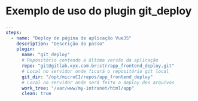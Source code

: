 [//]: <> (Documentação gerada com intmain_docmd)
# Exemplo de uso do plugin git_deploy

```yaml
---
steps:
  - name: "Deploy de página de aplicação VueJS"
    description: "Descrição do passo"
    plugin:
      name: "git_deploy"
      # Repositório contendo a última versão da aplicação
      repo: "git@gitlab.xyx.com.br:str/app_frontend_deploy.git"
      # Local no servidor onde ficará o repositório git local
      git_dir: "/opt/microCI/repos/app_frontend_deploy"
      # Local no servidor onde será feito o deploy dos arquivos
      work_tree: "/var/www/my-intranet/html/app"
      clean: true
```


